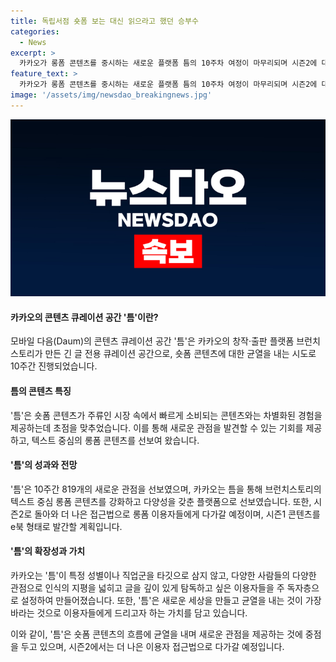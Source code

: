 ```yaml
---
title: 독립서점 숏폼 보는 대신 읽으라고 했던 승부수
categories:
  - News
excerpt: >
  카카오가 롱폼 콘텐츠를 중시하는 새로운 플랫폼 틈의 10주차 여정이 마무리되며 시즌2에 대한 기대가 높아지고 있다. 틈은 길게 즐겨보는 콘텐츠에 집중하고, 알고리즘에 의한 빠른 정보 소비 흐름에 균열을 내기 위해 만들어졌다. 이 곳에서는 숏폼과는 다른 경험을 제공하며, 다양한 관점으로 글을 깊이 읽고 싶어하는 이용자들을 대상으로 한다. 시즌2에는 더 나은 접근법과 e북 형태의 발간을 통해 더 넓은 이용자 층에게 다가갈 예정이다.
feature_text: >
  카카오가 롱폼 콘텐츠를 중시하는 새로운 플랫폼 틈의 10주차 여정이 마무리되며 시즌2에 대한 기대가 높아지고 있다. 틈은 길게 즐겨보는 콘텐츠에 집중하고, 알고리즘에 의한 빠른 정보 소비 흐름에 균열을 내기 위해 만들어졌다. 이 곳에서는 숏폼과는 다른 경험을 제공하며, 다양한 관점으로 글을 깊이 읽고 싶어하는 이용자들을 대상으로 한다. 시즌2에는 더 나은 접근법과 e북 형태의 발간을 통해 더 넓은 이용자 층에게 다가갈 예정이다.
image: '/assets/img/newsdao_breakingnews.jpg'
---
```


<p><img src="/assets/img/newsdao_breakingnews.jpg" alt="firstkoreanews 속보" /></p>

<h4>카카오의 콘텐츠 큐레이션 공간 '틈'이란?</h4>

<p>모바일 다음(Daum)의 콘텐츠 큐레이션 공간 '틈'은 카카오의 창작·출판 플랫폼 브런치스토리가 만든 긴 글 전용 큐레이션 공간으로, 숏폼 콘텐츠에 대한 균열을 내는 시도로 10주간 진행되었습니다.</p>

<h4>틈의 콘텐츠 특징</h4>

<p>'틈'은 숏폼 콘텐츠가 주류인 시장 속에서 빠르게 소비되는 콘텐츠와는 차별화된 경험을 제공하는데 초점을 맞추었습니다. 이를 통해 새로운 관점을 발견할 수 있는 기회를 제공하고, 텍스트 중심의 롱폼 콘텐츠를 선보여 왔습니다.</p>

<h4>'틈'의 성과와 전망</h4>

<p>'틈'은 10주간 819개의 새로운 관점을 선보였으며, 카카오는 틈을 통해 브런치스토리의 텍스트 중심 롱폼 콘텐츠를 강화하고 다양성을 갖춘 플랫폼으로 선보였습니다. 또한, 시즌2로 돌아와 더 나은 접근법으로 롱폼 이용자들에게 다가갈 예정이며, 시즌1 콘텐츠를 e북 형태로 발간할 계획입니다.</p>

<h4>'틈'의 확장성과 가치</h4>

<p>카카오는 '틈'이 특정 성별이나 직업군을 타깃으로 삼지 않고, 다양한 사람들의 다양한 관점으로 인식의 지평을 넓히고 글을 깊이 있게 탐독하고 싶은 이용자들을 주 독자층으로 설정하여 만들어졌습니다. 또한, '틈'은 새로운 세상을 만들고 균열을 내는 것이 가장 바라는 것으로 이용자들에게 드리고자 하는 가치를 담고 있습니다.</p>

<p>이와 같이, '틈'은 숏폼 콘텐츠의 흐름에 균열을 내며 새로운 관점을 제공하는 것에 중점을 두고 있으며, 시즌2에서는 더 나은 이용자 접근법으로 다가갈 예정입니다.</p>

